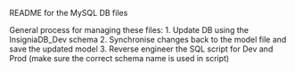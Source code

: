README for the MySQL DB files

General process for managing these files:
    1. Update DB using the InsigniaDB_Dev schema
    2. Synchronise changes back to the model file and save the updated model
    3. Reverse engineer the SQL script for Dev and Prod (make sure the correct schema name is used in script)